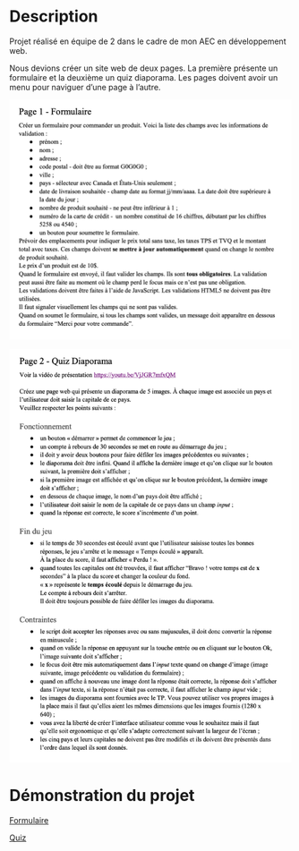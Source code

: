 # Description 

Projet réalisé en équipe de 2 dans le cadre de mon AEC en développement web. 

Nous devions créer un site web de deux pages. La première présente un formulaire et la deuxième un  quiz diaporama. Les pages doivent avoir un menu pour naviguer d’une page à l’autre.

![alt text](./images-readme/instructions1.png)

![alt text](./images-readme/instructions2.png)

# Démonstration du projet 

[Formulaire](https://shweeby.ca/portfolio/projets/aec-sess2-prog-projet5/formulaire.html)

[Quiz](https://shweeby.ca/portfolio/projets/aec-sess2-prog-projet5/quizz.html)